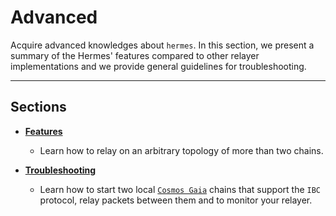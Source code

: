 # Advanced

Acquire advanced knowledges about `hermes`. In this section, we present a summary of the Hermes' features compared to other relayer implementations and we provide general guidelines for troubleshooting. 

---

## Sections

- **[Features](./more-chains/index.md)**
    * Learn how to relay on an arbitrary topology of more than two chains.

- **[Troubleshooting](./help_command.md)**
    * Learn how to start two local [`Cosmos Gaia`](https://github.com/cosmos/gaia) chains that support the `IBC` protocol, relay packets between them and to monitor your relayer.